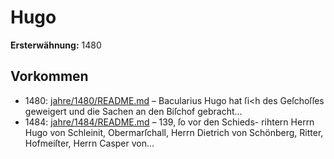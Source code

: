 # Hugo

**Ersterwähnung:** 1480

## Vorkommen
- 1480: [jahre/1480/README.md](../jahre/1480/README.md) – Bacularius Hugo hat ſi<h des Geſchoſſes geweigert
und die Sachen an den Biſchof gebracht...
- 1484: [jahre/1484/README.md](../jahre/1484/README.md) – 139, ſo vor den Schieds-
rihtern Herrn Hugo von Schleinit, Obermarſchall, Herrn
Dietrich von Schönberg, Ritter, Hofmeiſter, Herrn Casper
von...
